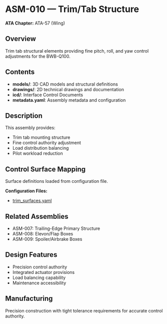 # ASM-010 — Trim/Tab Structure

**ATA Chapter:** ATA-57 (Wing)

## Overview

Trim tab structural elements providing fine pitch, roll, and yaw control adjustments for the BWB-Q100.

## Contents

- **models/**: 3D CAD models and structural definitions
- **drawings/**: 2D technical drawings and documentation  
- **icd/**: Interface Control Documents
- **metadata.yaml**: Assembly metadata and configuration

## Description

This assembly provides:

- Trim tab mounting structure
- Fine control authority adjustment
- Load distribution balancing
- Pilot workload reduction

## Control Surface Mapping

Surface definitions loaded from configuration file.

**Configuration Files:**
- [trim_surfaces.yaml](../../wing_baseline_model/control_surfaces/trim_surfaces.yaml)

## Related Assemblies

- ASM-007: Trailing-Edge Primary Structure
- ASM-008: Elevon/Flap Boxes
- ASM-009: Spoiler/Airbrake Boxes

## Design Features

- Precision control authority
- Integrated actuator provisions
- Load balancing capability
- Maintenance accessibility

## Manufacturing

Precision construction with tight tolerance requirements for accurate control authority.